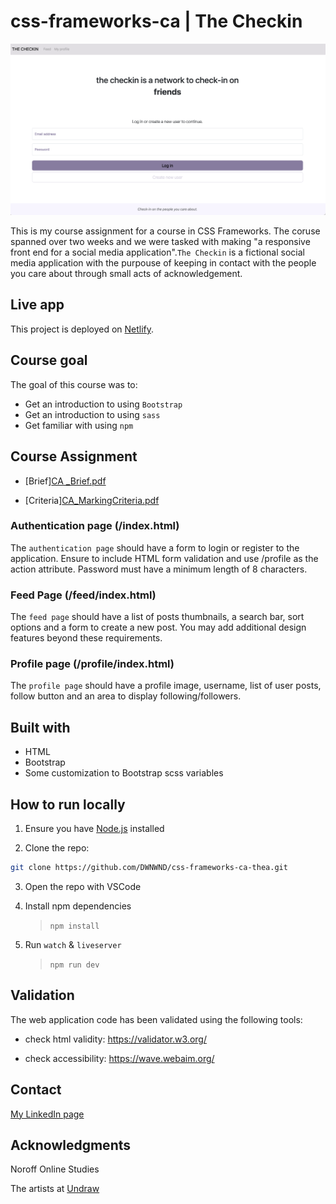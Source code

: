 # css-frameworks-ca | The Checkin

![ca-screenshot](img/Screenshot%202024-01-27%20at%2011.19.31.png)

This is my course assignment for a course in CSS Frameworks. The coruse spanned over two weeks and we were tasked with making "a responsive front end for a social media application".`The Checkin` is a fictional social media application with the purpouse of keeping in contact with the people you care about through small acts of acknowledgement.

## Live app

This project is deployed on [Netlify](https://poetic-syrniki-8982a1.netlify.app/).

## Course goal

The goal of this course was to:

- Get an introduction to using `Bootstrap`
- Get an introduction to using `sass`
- Get familiar with using `npm`

## Course Assignment

- [Brief][CA _Brief.pdf](https://github.com/DWNWND/css-frameworks-ca-thea/files/14071007/CA._Brief.pdf)

- [Criteria][CA_MarkingCriteria.pdf](https://github.com/DWNWND/css-frameworks-ca-thea/files/14071009/CA_MarkingCriteria.pdf)


### Authentication page (/index.html)

The `authentication page` should have a form to login or register to the application. Ensure to include HTML form validation and use /profile as the action attribute. Password must have a minimum length of 8 characters.

### Feed Page (/feed/index.html)

The `feed page` should have a list of posts thumbnails, a search bar, sort options and a form to create a new post. You may add additional design features beyond these requirements.

### Profile page (/profile/index.html)

The `profile page` should have a profile image, username, list of user posts, follow button and an area to display following/followers.

## Built with

- HTML
- Bootstrap
- Some customization to Bootstrap scss variables

## How to run locally

1. Ensure you have [Node.js](https://nodejs.org/) installed

2. Clone the repo:

```bash
git clone https://github.com/DWNWND/css-frameworks-ca-thea.git
```

3. Open the repo with VSCode

4. Install npm dependencies

   > `npm install`

5. Run `watch` & `liveserver`
   > `npm run dev`

## Validation

The web application code has been validated using the following tools:

- check html validity: <https://validator.w3.org/>

- check accessibility: <https://wave.webaim.org/>

## Contact

[My LinkedIn page](https://www.linkedin.com/in/thea-oland-b38175139/)

## Acknowledgments

Noroff Online Studies

The artists at [Undraw](https://undraw.co/)
